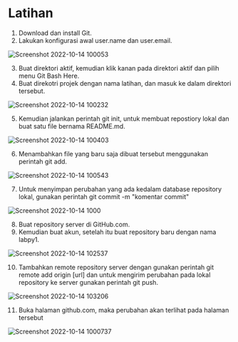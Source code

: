 # Latihan

1. Download dan install Git.
2. Lakukan konfigurasi awal user.name dan user.email.

![Screenshot 2022-10-14 100053](https://user-images.githubusercontent.com/115763475/195753489-4af8ad7c-dbb3-4b25-825f-b480c9baaf69.jpg)

3. Buat direktori aktif, kemudian klik kanan pada direktori aktif dan pilih menu Git Bash Here.
4. Buat direkotri projek dengan nama latihan, dan masuk ke dalam direktori tersebut.

![Screenshot 2022-10-14 100232](https://user-images.githubusercontent.com/115763475/195753901-47ed19a1-8b36-4a36-a64c-378e0f81b0a1.jpg)

5. Kemudian jalankan perintah git init, untuk membuat repostiory lokal dan buat satu file bernama README.md.

![Screenshot 2022-10-14 100403](https://user-images.githubusercontent.com/115763475/195754332-35084d77-e961-4375-a830-a1805ae70c04.jpg)

6. Menambahkan file yang baru saja dibuat tersebut menggunakan perintah git add.

![Screenshot 2022-10-14 100543](https://user-images.githubusercontent.com/115763475/195754695-7cb8c9c6-7604-4bf3-bd03-47689955f658.jpg)

7. Untuk menyimpan perubahan yang ada kedalam database repository lokal, gunakan perintah git commit -m "komentar commit"

![Screenshot 2022-10-14 1000](https://user-images.githubusercontent.com/115763475/195754858-44d21df0-d266-4a0d-bc55-6bd79a2e8f4d.jpg)

8. Buat repository server di GitHub.com.
9. Kemudian buat akun, setelah itu buat repository baru dengan nama labpy1.

![Screenshot 2022-10-14 102537](https://user-images.githubusercontent.com/115763475/195755482-ad5faf61-5b92-4227-bf4c-67745b28ce3f.jpg)

10. Tambahkan remote repository server dengan gunakan perintah git remote add origin [url] dan untuk mengirim perubahan pada lokal repository ke server gunakan perintah git push.

![Screenshot 2022-10-14 103206](https://user-images.githubusercontent.com/115763475/195756215-1bcf7dc3-452b-4c79-bad9-03ca5a868bc9.jpg)

11. Buka halaman github.com, maka perubahan akan terlihat pada halaman tersebut

![Screenshot 2022-10-14 1000737](https://user-images.githubusercontent.com/115763475/195756946-bed66524-0bed-431e-a8a0-9cd39c26d7b4.jpg)
